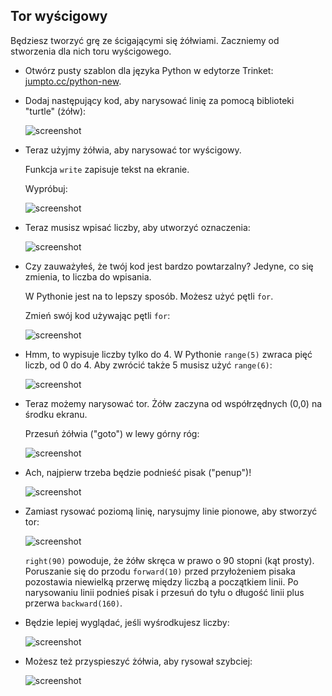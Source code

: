 ## Tor wyścigowy

Będziesz tworzyć grę ze ścigającymi się żółwiami. Zaczniemy od stworzenia dla nich toru wyścigowego.

+ Otwórz pusty szablon dla języka Python w edytorze Trinket: <a href="http://jumpto.cc/python-new" target="_blank">jumpto.cc/python-new</a>.

+ Dodaj następujący kod, aby narysować linię za pomocą biblioteki "turtle" (żółw):
    
    ![screenshot](images/race-forward.png)

+ Teraz użyjmy żółwia, aby narysować tor wyścigowy.
    
    Funkcja `write` zapisuje tekst na ekranie.
    
    Wypróbuj:
    
    ![screenshot](images/race-markings1.png)

+ Teraz musisz wpisać liczby, aby utworzyć oznaczenia:
    
    ![screenshot](images/race-markings2.png)

+ Czy zauważyłeś, że twój kod jest bardzo powtarzalny? Jedyne, co się zmienia, to liczba do wpisania.
    
    W Pythonie jest na to lepszy sposób. Możesz użyć pętli `for`.
    
    Zmień swój kod używając pętli `for`:
    
    ![screenshot](images/race-for.png)

+ Hmm, to wypisuje liczby tylko do 4. W Pythonie `range(5)` zwraca pięć liczb, od 0 do 4. Aby zwrócić także 5 musisz użyć `range(6)`:
    
    ![screenshot](images/race-range.png)

+ Teraz możemy narysować tor. Żółw zaczyna od współrzędnych (0,0) na środku ekranu.
    
    Przesuń żółwia ("goto") w lewy górny róg:
    
    ![screenshot](images/race-goto.png)

+ Ach, najpierw trzeba będzie podnieść pisak ("penup")!
    
    ![screenshot](images/race-penup.png)

+ Zamiast rysować poziomą linię, narysujmy linie pionowe, aby stworzyć tor:
    
    ![screenshot](images/race-lines.png)
    
    `right(90)` powoduje, że żółw skręca w prawo o 90 stopni (kąt prosty). Poruszanie się do przodu `forward(10)` przed przyłożeniem pisaka pozostawia niewielką przerwę między liczbą a początkiem linii. Po narysowaniu linii podnieś pisak i przesuń do tyłu o długość linii plus przerwa `backward(160)`.

+ Będzie lepiej wyglądać, jeśli wyśrodkujesz liczby:
    
    ![screenshot](images/race-center.png)

+ Możesz też przyspieszyć żółwia, aby rysował szybciej:
    
    ![screenshot](images/race-speed.png)